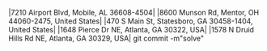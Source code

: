 |7210 Airport Blvd, Mobile, AL 36608-4504|
|8600 Munson Rd, Mentor, OH 44060-2475, United States|
|470 S Main St, Statesboro, GA 30458-1404, United States|
|1648 Pierce Dr NE, Atlanta, GA 30322, USA|
|1578 N Druid Hills Rd NE, Atlanta, GA 30329, USA|
git commit -m"solve"
